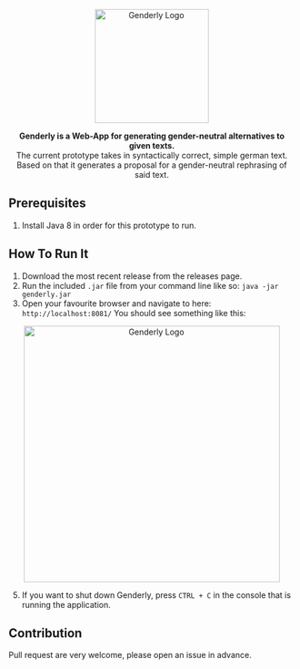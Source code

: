<p align="center">
<img src="https://user-images.githubusercontent.com/29037335/139604708-114901dc-28f4-44cc-adea-a9112a3a8c45.PNG" alt="Genderly Logo" height="200">
</p>

<p align="center">
<b>Genderly is a Web-App for generating gender-neutral alternatives to given texts. </b><br>
The current prototype takes in syntactically correct, simple german text. Based on that it generates a proposal for a gender-neutral rephrasing of said text.
</p>

## Prerequisites

1. Install Java 8 in order for this prototype to run.


## How To Run It

1. Download the most recent release from the releases page.
2. Run the included `.jar` file from your command line like so: `java -jar genderly.jar`
3. Open your favourite browser and navigate to here: `http://localhost:8081/`
    You should see something like this:
    
<p align="center">
<img src="https://user-images.githubusercontent.com/29037335/139604749-c171f14b-671a-4a0b-8ce3-be4ab1b1b40f.PNG" alt="Genderly Logo" height="450">
</p>

5. If you want to shut down Genderly, press `CTRL + C` in the console that is running the application.

## Contribution
Pull request are very welcome, please open an issue in advance.
